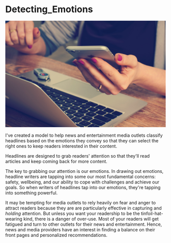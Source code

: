 # Detecting_Emotions

![media image](images/william-iven-SpVHcbuKi6E-unsplash.jpg)

I've created a model to help news and entertainment media outlets classify headlines based on the emotions they convey so that they can select the right ones to keep readers interested in their content.

Headlines are designed to grab readers' attention so that they'll read articles and keep coming back for more content.

The key to grabbing our attention is our emotions. In drawing out emotions, headline writers are tapping into some our most fundamental concerns: safety, wellbeing, and our ability to cope with challenges and achieve our goals. So when writers of headlines tap into our emotions, they're tapping into something powerful.

It may be tempting for media outlets to rely heavily on fear and anger to attract readers because they are are particularly effective in capturing and *holding* attention. But unless you want your readership to be the tinfoil-hat-wearing kind, there is a danger of over-use. Most of your readers will get fatigued and turn to other outlets for their news and entertainment. Hence, news and media providers have an interest in finding a balance on their front pages and personalized recommendations.



